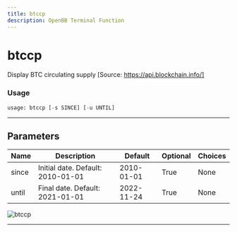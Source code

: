 ```yaml
---
title: btccp
description: OpenBB Terminal Function
---
```


# btccp

Display BTC circulating supply [Source: https://api.blockchain.info/]

### Usage

```python
usage: btccp [-s SINCE] [-u UNTIL]
```

---

## Parameters

| Name | Description | Default | Optional | Choices |
| ---- | ----------- | ------- | -------- | ------- |
| since | Initial date. Default: 2010-01-01 | 2010-01-01 | True | None |
| until | Final date. Default: 2021-01-01 | 2022-11-24 | True | None |
![btccp](https://user-images.githubusercontent.com/46355364/154067527-0916ab9d-4690-4077-9037-a2665f9fc593.png)

---

